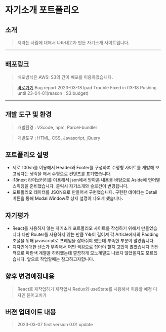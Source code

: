 # 자기소개 포트폴리오
## 소개
> 저라는 사람에 대해서 나타내고자 만든 자기소개 사이트입니다.

---
## 배포링크
> 배포방식은 AWS: S3의 간이 배포를 이용하였습니다.

> [바로가기](http://eundoe-myintro.s3-website.ap-northeast-2.amazonaws.com/)
> Bug report 2023-03-18 Ipad Trouble Fixed in 03-18
> Pushing until 23-04-01(reason : S3:budget)
---
## 개발 도구 및 환경
> 개발환경 : VScode, npm, Parcel-bundler

> 개발도구 : HTML, CSS, Javascript, jQuery

## 포트폴리오 설명
* 세로 100vh를 이용해서 Header와 Footer를 구성하여 수평형 사이트를 개발해 보고싶다는 생각을 해서 수평으로 컨텐츠를 표기했습니다.
* i18next 라이브러리를 이용해서 json에서 받아온 내용을 바탕으로 Aside에 언어별 스위칭을 준비했습니다. 클릭시 자기소개와 슬로건이 변경됩니다.
* 포트폴리오 데이터를 JSON으로 만들어서 구현했습니다. 구현한 데이터는 Detail버튼을 통해 Modal Window로 상세 설명이 나오게 했습니다.

## 자기평가 
* React를 사용하지 않는 자기소개 포트폴리오 사이트를 작성하기 위해서 만들었습니다 다만 Router를 사용하지 않는 만큼 Y축이 길어져 각 Article에서의 Padding 조절을 위해 javascript로 프레임을 잡아줘야 했는데 부족한 부분이 많았습니다.
* 디자인에대한 센스가 부족해서 어떤 색감으로 잡아야 할지 고민이 많았습니다 전반적으로 파란색 계열을 하려했는데 깔끔하게 모노계열도 나쁘지 않았을지도 모르겠습니다. 앞으로 작업할때는 참고하고자합니다.

## 향후 변경예정내용
> React로 재작업하기 재작업시 Redux와 useState를 사용해서 이용할 예정
> 디자인 뜯어고치기 

## 버젼 업데이트 내용
> 2023-03-07 first version 0.01 update
